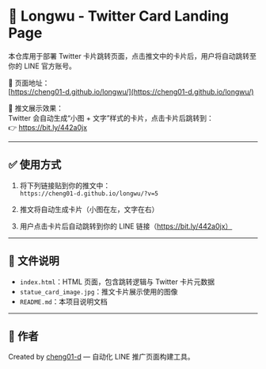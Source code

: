 # 📢 Longwu - Twitter Card Landing Page

本仓库用于部署 Twitter 卡片跳转页面，点击推文中的卡片后，用户将自动跳转至你的 LINE 官方账号。

📄 页面地址：  
[https://cheng01-d.github.io/longwu/](https://cheng01-d.github.io/longwu/)

📸 推文展示效果：  
Twitter 会自动生成“小图 + 文字”样式的卡片，点击卡片后跳转到：  
👉 https://bit.ly/442a0jx

---

## ✅ 使用方式

1. 将下列链接贴到你的推文中：  
   `https://cheng01-d.github.io/longwu/?v=5`

2. 推文将自动生成卡片（小图在左，文字在右）

3. 用户点击卡片后自动跳转到你的 LINE 链接（https://bit.ly/442a0jx）

---

## 🧾 文件说明

- `index.html`：HTML 页面，包含跳转逻辑与 Twitter 卡片元数据
- `statue_card_image.jpg`：推文卡片展示使用的图像
- `README.md`：本项目说明文档

---

## 🙋 作者

Created by [cheng01-d](https://github.com/cheng01-d) — 自动化 LINE 推广页面构建工具。


